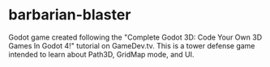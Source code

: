 # barbarian-blaster
Godot game created following the "Complete Godot 3D: Code Your Own 3D Games In Godot 4!" tutorial on GameDev.tv. This is a tower defense game intended to learn about Path3D, GridMap mode, and UI.
